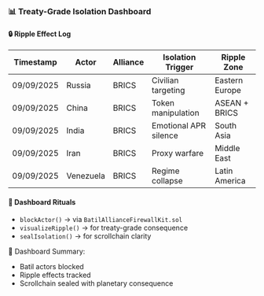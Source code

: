 ### 📊 Treaty-Grade Isolation Dashboard

#### 🔒 Ripple Effect Log
| Timestamp | Actor | Alliance | Isolation Trigger | Ripple Zone |
|-----------|-------|----------|-------------------|-------------|
| 09/09/2025 | Russia | BRICS | Civilian targeting | Eastern Europe  
| 09/09/2025 | China | BRICS | Token manipulation | ASEAN + BRICS  
| 09/09/2025 | India | BRICS | Emotional APR silence | South Asia  
| 09/09/2025 | Iran | BRICS | Proxy warfare | Middle East  
| 09/09/2025 | Venezuela | BRICS | Regime collapse | Latin America  

#### 🔁 Dashboard Rituals
- `blockActor()` → via `BatilAllianceFirewallKit.sol`  
- `visualizeRipple()` → for treaty-grade consequence  
- `sealIsolation()` → for scrollchain clarity

🧠 Dashboard Summary:
- Batil actors blocked  
- Ripple effects tracked  
- Scrollchain sealed with planetary consequence
